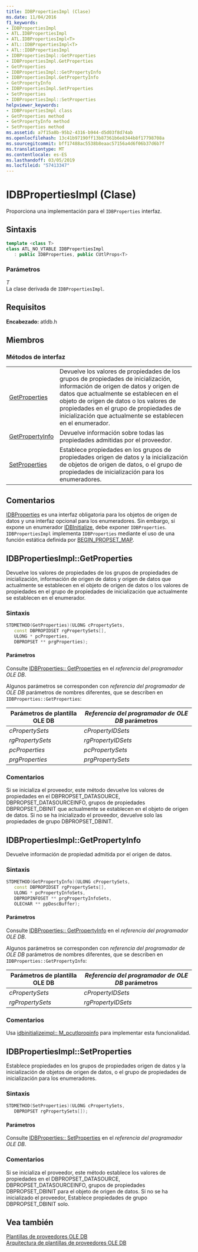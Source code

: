 ```yaml
---
title: IDBPropertiesImpl (Clase)
ms.date: 11/04/2016
f1_keywords:
- IDBPropertiesImpl
- ATL.IDBPropertiesImpl
- ATL.IDBPropertiesImpl<T>
- ATL::IDBPropertiesImpl<T>
- ATL::IDBPropertiesImpl
- IDBPropertiesImpl::GetProperties
- IDBPropertiesImpl.GetProperties
- GetProperties
- IDBPropertiesImpl::GetPropertyInfo
- IDBPropertiesImpl.GetPropertyInfo
- GetPropertyInfo
- IDBPropertiesImpl.SetProperties
- SetProperties
- IDBPropertiesImpl::SetProperties
helpviewer_keywords:
- IDBPropertiesImpl class
- GetProperties method
- GetPropertyInfo method
- SetProperties method
ms.assetid: a7f15a8b-95b2-4316-b944-d5d03f8d74ab
ms.openlocfilehash: 13c41b97190ff13b87361b6e8344b8f17798708a
ms.sourcegitcommit: bff17488ac5538b8eaac57156a4d6f06b37d6b7f
ms.translationtype: MT
ms.contentlocale: es-ES
ms.lasthandoff: 03/05/2019
ms.locfileid: "57413347"
---
```

# <a name="idbpropertiesimpl-class"></a>IDBPropertiesImpl (Clase)

Proporciona una implementación para el `IDBProperties` interfaz.

## <a name="syntax"></a>Sintaxis

```cpp
template <class T>
class ATL_NO_VTABLE IDBPropertiesImpl
   : public IDBProperties, public CUtlProps<T>
```

### <a name="parameters"></a>Parámetros

*T*<br/>
La clase derivada de `IDBPropertiesImpl`.

## <a name="requirements"></a>Requisitos

**Encabezado:** atldb.h

## <a name="members"></a>Miembros

### <a name="interface-methods"></a>Métodos de interfaz

|||
|-|-|
|[GetProperties](#getproperties)|Devuelve los valores de propiedades de los grupos de propiedades de inicialización, información de origen de datos y origen de datos que actualmente se establecen en el objeto de origen de datos o los valores de propiedades en el grupo de propiedades de inicialización que actualmente se establecen en el enumerador.|
|[GetPropertyInfo](#getpropertyinfo)|Devuelve información sobre todas las propiedades admitidas por el proveedor.|
|[SetProperties](#setproperties)|Establece propiedades en los grupos de propiedades origen de datos y la inicialización de objetos de origen de datos, o el grupo de propiedades de inicialización para los enumeradores.|

## <a name="remarks"></a>Comentarios

[IDBProperties](/previous-versions/windows/desktop/ms719607(v=vs.85)) es una interfaz obligatoria para los objetos de origen de datos y una interfaz opcional para los enumeradores. Sin embargo, si expone un enumerador [IDBInitialize](/previous-versions/windows/desktop/ms713706(v=vs.85)), debe exponer `IDBProperties`. `IDBPropertiesImpl` implementa `IDBProperties` mediante el uso de una función estática definida por [BEGIN_PROPSET_MAP](../../data/oledb/begin-propset-map.md).

## <a name="getproperties"></a> IDBPropertiesImpl::GetProperties

Devuelve los valores de propiedades de los grupos de propiedades de inicialización, información de origen de datos y origen de datos que actualmente se establecen en el objeto de origen de datos o los valores de propiedades en el grupo de propiedades de inicialización que actualmente se establecen en el enumerador.

### <a name="syntax"></a>Sintaxis

```cpp
STDMETHOD(GetProperties)(ULONG cPropertySets,
   const DBPROPIDSET rgPropertySets[],
   ULONG * pcProperties,
   DBPROPSET ** prgProperties);
```

#### <a name="parameters"></a>Parámetros

Consulte [IDBProperties:: GetProperties](/previous-versions/windows/desktop/ms714344(v=vs.85)) en el *referencia del programador OLE DB*.

Algunos parámetros se corresponden con *referencia del programador de OLE DB* parámetros de nombres diferentes, que se describen en `IDBProperties::GetProperties`:

|Parámetros de plantilla OLE DB|*Referencia del programador de OLE DB* parámetros|
|--------------------------------|------------------------------------------------|
|*cPropertySets*|*cPropertyIDSets*|
|*rgPropertySets*|*rgPropertyIDSets*|
|*pcProperties*|*pcPropertySets*|
|*prgProperties*|*prgPropertySets*|

### <a name="remarks"></a>Comentarios

Si se inicializa el proveedor, este método devuelve los valores de propiedades en el DBPROPSET_DATASOURCE, DBPROPSET_DATASOURCEINFO, grupos de propiedades DBPROPSET_DBINIT que actualmente se establecen en el objeto de origen de datos. Si no se ha inicializado el proveedor, devuelve solo las propiedades de grupo DBPROPSET_DBINIT.

## <a name="getpropertyinfo"></a> IDBPropertiesImpl::GetPropertyInfo

Devuelve información de propiedad admitida por el origen de datos.

### <a name="syntax"></a>Sintaxis

```cpp
STDMETHOD(GetPropertyInfo)(ULONG cPropertySets,
   const DBPROPIDSET rgPropertySets[],
   ULONG * pcPropertyInfoSets,
   DBPROPINFOSET ** prgPropertyInfoSets,
   OLECHAR ** ppDescBuffer);
```

#### <a name="parameters"></a>Parámetros

Consulte [IDBProperties:: GetPropertyInfo](/previous-versions/windows/desktop/ms718175(v=vs.85)) en el *referencia del programador OLE DB*.

Algunos parámetros se corresponden con *referencia del programador de OLE DB* parámetros de nombres diferentes, que se describen en `IDBProperties::GetPropertyInfo`:

|Parámetros de plantilla OLE DB|*Referencia del programador de OLE DB* parámetros|
|--------------------------------|------------------------------------------------|
|*cPropertySets*|*cPropertyIDSets*|
|*rgPropertySets*|*rgPropertyIDSets*|

### <a name="remarks"></a>Comentarios

Usa [idbinitializeimpl:: M_pcutlpropinfo](../../data/oledb/idbinitializeimpl-m-pcutlpropinfo.md) para implementar esta funcionalidad.

## <a name="setproperties"></a> IDBPropertiesImpl::SetProperties

Establece propiedades en los grupos de propiedades origen de datos y la inicialización de objetos de origen de datos, o el grupo de propiedades de inicialización para los enumeradores.

### <a name="syntax"></a>Sintaxis

```cpp
STDMETHOD(SetProperties)(ULONG cPropertySets,
   DBPROPSET rgPropertySets[]);
```

#### <a name="parameters"></a>Parámetros

Consulte [IDBProperties:: SetProperties](/previous-versions/windows/desktop/ms723049(v=vs.85)) en el *referencia del programador OLE DB*.

### <a name="remarks"></a>Comentarios

Si se inicializa el proveedor, este método establece los valores de propiedades en el DBPROPSET_DATASOURCE, DBPROPSET_DATASOURCEINFO, grupos de propiedades DBPROPSET_DBINIT para el objeto de origen de datos. Si no se ha inicializado el proveedor, Establece propiedades de grupo DBPROPSET_DBINIT solo.

## <a name="see-also"></a>Vea también

[Plantillas de proveedores OLE DB](../../data/oledb/ole-db-provider-templates-cpp.md)<br/>
[Arquitectura de plantillas de proveedores OLE DB](../../data/oledb/ole-db-provider-template-architecture.md)